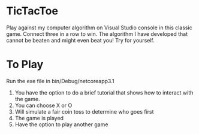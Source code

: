 # TicTacToe
Play against my computer algorithm on Visual Studio console in this classic game. Connect three in a row to win.
The algorithm I have developed that cannot be beaten and might even beat you! Try for yourself.

# To Play
Run the exe file in bin/Debug/netcoreapp3.1
1) You have the option to do a brief tutorial that shows how to interact with the game.
2) You can choose X or O
3) Will simulate a fair coin toss to determine who goes first
4) The game is played
5) Have the option to play another game
